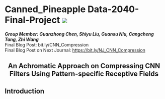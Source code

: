 # Canned_Pineapple Data-2040-Final-Project  ![](https://img.shields.io/badge/python-3.7+-pink.svg)

***Group Member: Guanzhong Chen, Shiyu Liu, Guansu Niu, Cangcheng Tang, Zhi Wang***  
Final Blog Post: bit.ly/CNN_Compression  
Final Blog Post on Next Journal: https://bit.ly/NJ_CNN_Compression  

## <center>An Achromatic Approach on Compressing CNN Filters Using Pattern-specific Receptive Fields</center>

## Introduction

